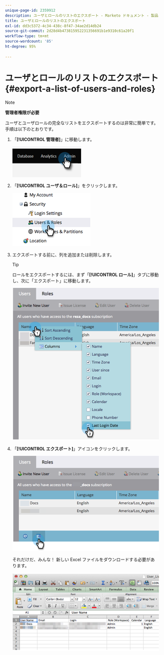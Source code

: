 ```yaml
---
unique-page-id: 2359912
description: ユーザとロールのリストのエクスポート - Marketo ドキュメント - 製品ドキュメント
title: ユーザとロールのリストのエクスポート
exl-id: dd3c5372-4c34-438c-8f47-34ae2d14db24
source-git-commit: 2d28d4b473815952231356691b1e9310c61a20f1
workflow-type: tm+mt
source-wordcount: '85'
ht-degree: 95%

---
```


# ユーザとロールのリストのエクスポート {#export-a-list-of-users-and-roles}

>[!NOTE]
>
>**管理者権限が必要**

ユーザとユーザロールの完全なリストをエクスポートするのは非常に簡単です。手順は以下のとおりです。

1. 「**[!UICONTROL 管理者]**」に移動します。

   ![](assets/export-a-list-of-users-and-roles-1.png)

1. 「**[!UICONTROL ユーザ＆ロール]**」をクリックします。

   ![](assets/export-a-list-of-users-and-roles-2.png)

1. エクスポートする前に、列を追加または削除します。

   >[!TIP]
   >
   >ロールをエクスポートするには、まず「**[!UICONTROL ロール]**」タブに移動し、次に「エクスポート」に移動します。

   ![](assets/export-a-list-of-users-and-roles-3.png)

1. 「**[!UICONTROL エクスポート]**」アイコンをクリックします。

   ![](assets/export-a-list-of-users-and-roles-4.png)

   それだけだ、みんな！ 新しい Excel ファイルをダウンロードする必要があります。

   ![](assets/export-a-list-of-users-and-roles-5.png)
